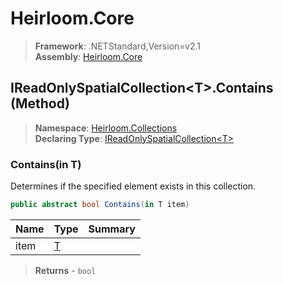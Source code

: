 # Heirloom.Core

> **Framework**: .NETStandard,Version=v2.1  
> **Assembly**: [Heirloom.Core][0]

## IReadOnlySpatialCollection\<T>.Contains (Method)

> **Namespace**: [Heirloom.Collections][0]  
> **Declaring Type**: [IReadOnlySpatialCollection\<T>][1]

### Contains(in T)

Determines if the specified element exists in this collection.

```cs
public abstract bool Contains(in T item)
```

| Name | Type   | Summary |
|------|--------|---------|
| item | [T][2] |         |

> **Returns** - `bool`

[0]: ../../../Heirloom.Core.md
[1]: ../IReadOnlySpatialCollection[T].md
[2]: ../T.md

